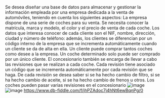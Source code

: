 Se desea diseñar una base de datos para almacenar y gestionar la información
empleada por una empresa dedicada a la venta de automóviles, teniendo en cuenta los
siguientes aspectos:
La empresa dispone de una serie de coches para su venta. Se necesita conocer la
matrícula, marca y modelo, el color y el precio de venta de cada coche.
Los datos que interesa conocer de cada cliente son el NIF, nombre, dirección, ciudad y
número de teléfono: además, los clientes se diferencian por un código interno de la
empresa que se incrementa automáticamente cuando un cliente se da de alta en ella. Un
cliente puede comprar tantos coches como desee a la empresa. Un coche determinado
solo puede ser comprado por un único cliente.
El concesionario también se encarga de llevar a cabo las revisiones que se realizan a
cada coche. Cada revisión tiene asociado un código que se incrementa automáticamente
por cada revisión que se haga. De cada revisión se desea saber si se ha hecho cambio de
filtro, si se ha hecho cambio de aceite, si se ha hecho cambio de frenos u otros. Los
coches pueden pasar varias revisiones en el concesionario
![image](https://user-images.githubusercontent.com/107652894/221386566-06103b9f-cfb9-4beb-bda0-f872d6f3d880.png)
![image](https://user-images.githubusercontent.com/107652894/221386580-e58bf922-0c05-42ce-96d2-cae14cae7b8c.png)
https://www.db-fiddle.com/f/jhPZAdoc7j4hNt6ewBqnPg/0
